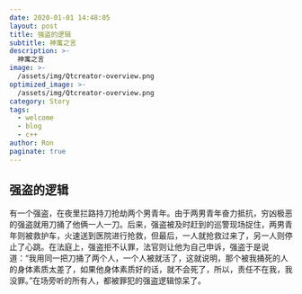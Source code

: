 ```yaml
---
date: 2020-01-01 14:48:05
layout: post
title: 强盗的逻辑
subtitle: 神寓之言
description: >-
  神寓之言
image: >-
  /assets/img/Qtcreator-overview.png
optimized_image: >-
  /assets/img/Qtcreator-overview.png
category: Story
tags:
  - welcome
  - blog
  - c++
author: Ron
paginate: true
---
```

 ## 强盗的逻辑

   有一个强盗，在夜里拦路持刀抢劫两个男青年。由于两男青年奋力抵抗，穷凶极恶的强盗就用刀捅了他俩一人一刀。后来，强盗被及时赶到的巡警现场捉住，两男青年则被救护车，火速送到医院进行抢救，但最后，一人就抢救过来了，另一人则停止了心跳。在法庭上，强盗拒不认罪，法官则让他为自己申诉，强盗于是说道：“我用同一把刀捅了两个人，一个人被就活了，这就说明，那个被我捅死的人的身体素质太差了，如果他身体素质好的话，就不会死了，所以，责任不在我，我没罪。”在场旁听的所有人，都被罪犯的强盗逻辑惊呆了。



